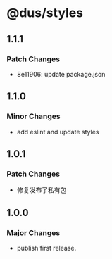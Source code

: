 # @dus/styles

## 1.1.1

### Patch Changes

- 8e11906: update package.json

## 1.1.0

### Minor Changes

- add eslint and update styles

## 1.0.1

### Patch Changes

- 修复发布了私有包

## 1.0.0

### Major Changes

- publish first release.
